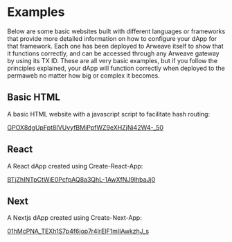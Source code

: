 # Examples

Below are some basic websites built with different languages or frameworks that provide more detailed information on how to configure your dApp for that framework. Each one has been deployed to Arweave itself to show that it functions correctly, and can be accessed through any Arweave gateway by using its TX ID. These are all very basic examples, but if you follow the principles explained, your dApp will function correctly when deployed to the permaweb no matter how big or complex it becomes.

## Basic HTML

A basic HTML website with a javascript script to facilitate hash routing:

[GPOX8dgUpFpt8IVUyyfBMiPpfWZ9eXHZjNi42W4-_50](https://arweave.net/GPOX8dgUpFpt8IVUyyfBMiPpfWZ9eXHZjNi42W4-_50)

## React

A React dApp created using Create-React-App:

[BTjZhINTpCtWiE0PcfpAQ8a3QhL-1AwXfNJ9lhbaJj0](https://arweave.net/BTjZhINTpCtWiE0PcfpAQ8a3QhL-1AwXfNJ9lhbaJj0)


## Next

A Nextjs dApp created using Create-Next-App:

[01hMcPNA_TEXh1S7p4f6jop7r4lrElF1mIlAwkzhJ_s](https://arweave.net/01hMcPNA_TEXh1S7p4f6jop7r4lrElF1mIlAwkzhJ_s)